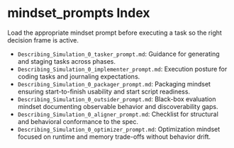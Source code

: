 # mindset_prompts Index

Load the appropriate mindset prompt before executing a task so the right decision frame is active.

- `Describing_Simulation_0_tasker_prompt.md`: Guidance for generating and staging tasks across phases.
- `Describing_Simulation_0_implementer_prompt.md`: Execution posture for coding tasks and journaling expectations.
- `Describing_Simulation_0_packager_prompt.md`: Packaging mindset ensuring start-to-finish usability and start script readiness.
- `Describing_Simulation_0_outsider_prompt.md`: Black-box evaluation mindset documenting observable behavior and discoverability gaps.
- `Describing_Simulation_0_aligner_prompt.md`: Checklist for structural and behavioral conformance to the spec.
- `Describing_Simulation_0_optimizer_prompt.md`: Optimization mindset focused on runtime and memory trade-offs without behavior drift.
